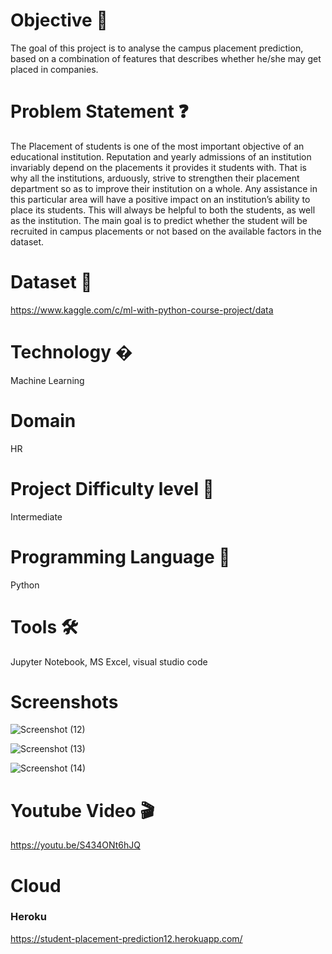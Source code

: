 # Objective 🎯
The goal of this project is to analyse the campus placement prediction, based on a combination of features that describes whether he/she may get placed in companies.

# Problem Statement ❓
The Placement of students is one of the most important objective of an educational institution. Reputation and yearly admissions of an institution invariably depend on the placements it provides it students with. That is why all the institutions, arduously, strive to strengthen their placement department so as to improve their institution on a whole. Any assistance in this particular area will have a positive impact on an institution’s ability to place its students. This will always be helpful to both the students, as well as the institution.
The main goal is to predict whether the student will be recruited in campus placements or not based on the available factors in the dataset.

# Dataset 📀
https://www.kaggle.com/c/ml-with-python-course-project/data

# Technology �
Machine Learning

# Domain
HR

# Project Difficulty level 🥇
Intermediate

# Programming Language 🐍
Python

# Tools 🛠
Jupyter Notebook, MS Excel, visual studio code

# Screenshots
![Screenshot (12)](https://user-images.githubusercontent.com/71791448/167868437-e915d074-eca4-47ab-9048-82ff064b1e57.png)


![Screenshot (13)](https://user-images.githubusercontent.com/71791448/167868439-7b14fb20-383f-466b-921a-d486870f7f2b.png)


![Screenshot (14)](https://user-images.githubusercontent.com/71791448/167868425-34c8083f-6114-457f-a7e2-825d50c98dd4.png)


# Youtube Video 🎬
https://youtu.be/S434ONt6hJQ

#  Cloud
### Heroku
https://student-placement-prediction12.herokuapp.com/


